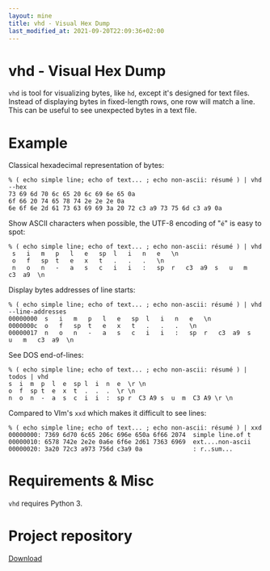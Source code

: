 ```yaml
---
layout: mine
title: vhd - Visual Hex Dump
last_modified_at: 2021-09-20T22:09:36+02:00
---
```


# vhd - Visual Hex Dump

`vhd` is tool for visualizing bytes, like `hd`, except it's designed for text files.
Instead of displaying bytes in fixed-length rows, one row will match a line.
This can be useful to see unexpected bytes in a text file.

# Example

Classical hexadecimal representation of bytes:

	% ( echo simple line; echo of text... ; echo non-ascii: résumé ) | vhd --hex
	73 69 6d 70 6c 65 20 6c 69 6e 65 0a
	6f 66 20 74 65 78 74 2e 2e 2e 0a
	6e 6f 6e 2d 61 73 63 69 69 3a 20 72 c3 a9 73 75 6d c3 a9 0a

Show ASCII characters when possible, the UTF-8 encoding of "`é`" is easy to spot:

	% ( echo simple line; echo of text... ; echo non-ascii: résumé ) | vhd
	 s   i   m   p   l   e   sp  l   i   n   e   \n
	 o   f   sp  t   e   x   t   .   .   .   \n
	 n   o   n   -   a   s   c   i   i   :   sp  r   c3  a9  s   u   m   c3  a9  \n

Display bytes addresses of line starts:

	% ( echo simple line; echo of text... ; echo non-ascii: résumé ) | vhd --line-addresses
	00000000  s   i   m   p   l   e   sp  l   i   n   e   \n
	0000000c  o   f   sp  t   e   x   t   .   .   .   \n
	00000017  n   o   n   -   a   s   c   i   i   :   sp  r   c3  a9  s   u   m   c3  a9  \n

See DOS end-of-lines:

	% ( echo simple line; echo of text... ; echo non-ascii: résumé ) | todos | vhd
	s  i  m  p  l  e  sp l  i  n  e  \r \n
	o  f  sp t  e  x  t  .  .  .  \r \n
	n  o  n  -  a  s  c  i  i  :  sp r  C3 A9 s  u  m  C3 A9 \r \n

Compared to VIm's `xxd` which makes it difficult to see lines:

	% ( echo simple line; echo of text... ; echo non-ascii: résumé ) | xxd
	00000000: 7369 6d70 6c65 206c 696e 650a 6f66 2074  simple line.of t
	00000010: 6578 742e 2e2e 0a6e 6f6e 2d61 7363 6969  ext....non-ascii
	00000020: 3a20 72c3 a973 756d c3a9 0a              : r..sum...

# Requirements & Misc

`vhd` requires Python 3.

# Project repository

[Download](https://github.com/hydrargyrum/attic/tree/master/vhd)

